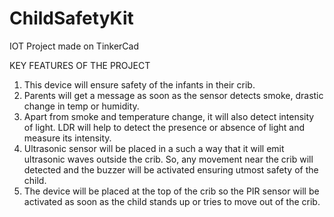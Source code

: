 # ChildSafetyKit
IOT Project made on TinkerCad

KEY FEATURES OF THE PROJECT
1. This device will ensure safety of the infants in their crib.
2. Parents will get a message as soon as the sensor detects smoke, drastic change in temp or humidity.
3. Apart from smoke and temperature change, it will also detect intensity of light. LDR will help to detect the presence or absence of light and measure its intensity.
4. Ultrasonic sensor will be placed in a such a way that it will emit ultrasonic waves outside the crib. So, any movement near the crib will detected and the buzzer will be activated ensuring utmost safety of the child.
5. The device will be placed at the top of the crib so the PIR sensor will be activated as soon as the child stands up or tries to move out of the crib.
